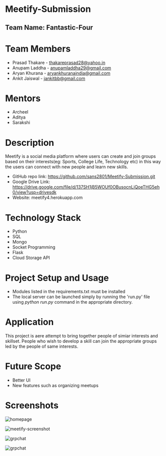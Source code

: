 # Meetify-Submission
## Team Name: Fantastic-Four
# Team Members
* Prasad Thakare - thakareprasad28@yahoo.in
* Anupam Laddha - anupamladdha29@gmail.com
* Aryan Khurana - aryankhuranaindia@gmail.com
* Ankit Jaiswal - jankitbb@gmail.com

# Mentors
* Archeel
* Aditya
* Sarakshi

# Description
Meetify is a social media platform where users can create 
and join groups based on their interests(eg: Sports, College
Life, Technology etc) in this way the users can connect with 
new people and learn new skills.

* GitHub repo link: https://github.com/sans2801/Meetify-Submission.git
* Google Drive Link: https://drive.google.com/file/d/137SH1jB5WOUf0OBusocnLiQoeTHG5eh0/view?usp=drivesdk
* Website: meetify4.herokuapp.com

# Technology Stack
*  Python
* SQL
* Mongo
* Socket Programming
* Flask
* Cloud Storage API

# Project Setup and Usage
* Modules listed in the requirements.txt must be installed
* The local server can be launched simply by running the 
  'run.py' file using *python run.py* command in the appropriate
  directory.
  
# Application
This project is aere attempt to bring together people of
simiar interests and skillset. People who wish to develop
a skill can join the appropriate groups led by the people
of same interests.

# Future Scope
* Better UI
* New features such as organizing meetups

# Screenshots
![homepage](https://user-images.githubusercontent.com/56474333/86535625-4615e780-beff-11ea-8329-15599e5868ef.jpg)

![meetify-screenshot](https://user-images.githubusercontent.com/56474333/86535671-942aeb00-beff-11ea-9dac-1d5062d83b46.jpg)

![grpchat](https://user-images.githubusercontent.com/56474333/86535683-ab69d880-beff-11ea-84cb-b4e59091783b.png)

![grpchat](https://user-images.githubusercontent.com/56474333/86535726-0ef40600-bf00-11ea-8d54-04c8044c7eea.png)


  
